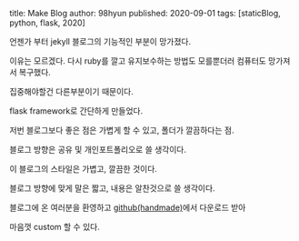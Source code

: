 title: Make Blog 
author: 98hyun
published: 2020-09-01
tags: [staticBlog, python, flask, 2020]

언젠가 부터 jekyll 블로그의 기능적인 부분이 망가졌다.  

이유는 모르겠다. 다시 ruby를 깔고 유지보수하는 방법도 모를뿐더러 컴퓨터도 망가져서 복구했다.  

집중해야할건 다른부분이기 때문이다.  

flask framework로 간단하게 만들었다.  

저번 블로그보다 좋은 점은 가볍게 할 수 있고, 폴더가 깔끔하다는 점.  

블로그 방향은 공유 및 개인포트폴리오로 쓸 생각이다.  

이 블로그의 스타일은 가볍고, 깔끔한 것이다.  

블로그 방향에 맞게 말은 짧고, 내용은 알찬것으로 쓸 생각이다.  

블로그에 온 여러분을 환영하고 [github(handmade)](https://github.com/98hyun/handmade)에서 다운로드 받아  

마음껏 custom 할 수 있다. 